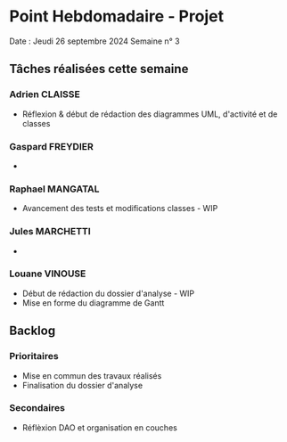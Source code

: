 # Point Hebdomadaire - Projet 

Date : Jeudi 26 septembre 2024
Semaine n° 3

## Tâches réalisées cette semaine

### Adrien CLAISSE
- Réflexion & début de rédaction des diagrammes UML, d'activité et de classes

### Gaspard FREYDIER 
- 

### Raphael MANGATAL
- Avancement des tests et modifications classes - WIP

### Jules MARCHETTI
- 

### Louane VINOUSE
- Début de rédaction du dossier d'analyse - WIP
- Mise en forme du diagramme de Gantt

## Backlog

### Prioritaires
- Mise en commun des travaux réalisés
- Finalisation du dossier d'analyse

### Secondaires
- Réflèxion DAO et organisation en couches
